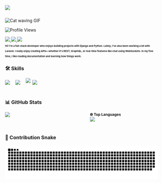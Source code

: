 <h1>
  <img src="https://readme-typing-svg.herokuapp.com/?font=Righteous&size=24&center=false&vCenter=true&width=400&height=40&duration=4000&lines=Hi+There!+👋;+I'm+Melanie+Abalde!" />
</h1>

<img src="https://media0.giphy.com/media/NgurY1o4z080Jfoyzw/giphy.gif?cid=6c09b952g4ubiv1590jpcedb33d6dqvb6kduerb0valgfyr6&ep=v1_stickers_search&rid=giphy.gif&ct=s" alt="Cat waving GIF" width="130" height="130" />

<p>
  <img src="https://komarev.com/ghpvc/?username=Araanna&color=blue" alt="Profile Views" width="100" />
</p>

<a href="https://www.instagram.com/_melkyway/" target="_blank">
  <img src="https://img.shields.io/badge/Insta-gray?style=flat-square&logo=instagram&logoColor=white" height="18" />
</a>
<a href="mailto:melanieabalde0@gmail.com" target="_blank">
  <img src="https://img.shields.io/badge/Gmail-gray?style=flat-square&logo=gmail&logoColor=white" height="18" />
</a>
<a href="https://www.linkedin.com/in/melanie-ladrillo-abalde-7283b8299/" target="_blank">
  <img src="https://img.shields.io/badge/LinkedIn-gray?style=flat-square&logo=linkedin&logoColor=white" height="18" />
</a>

<br />

<span style="font-size: 8px; font-weight: bold;">
  Hi! I'm a full-stack developer who enjoys building projects with Django and Python. Lately, I've also been working a lot with Laravel. I really enjoy creating APIs—whether it's REST, GraphQL, or real-time features like chat using WebSockets. In my free time, I like reading documentation and learning how things work.
</span>


<br />

### 🛠️ Skills
<div style="display: flex; gap: 6px; align-items: center;">
  <img src="https://skillicons.dev/icons?i=nextjs" width="28" />
  <img src="https://skillicons.dev/icons?i=docker" width="28" />
  <img src="https://img.shields.io/badge/DRF-gray?style=flat-square&logo=django&logoColor=white" height="28" />
  <img src="https://skillicons.dev/icons?i=typescript" width="28" />
</div>

<br />

### 📊 GitHub Stats
<div style="display: flex; gap: 10px; flex-wrap: wrap;">
  <img src="https://github-readme-stats.vercel.app/api?username=Araanna&show_icons=true&theme=radical&hide_title=true&hide_border=true&hide_rank=false&count_private=true" width="270" />
  <div>
    <p style="font-size: 12px; margin: 0;"><strong>🌐 Top Languages</strong></p>
    <img src="https://github-readme-stats.vercel.app/api/top-langs/?username=Araanna&layout=compact&theme=radical&hide_border=true" width="200" />
  </div>
</div>

<br />

### 🐍 Contribution Snake
<img alt="snake eating my contributions" src="https://raw.githubusercontent.com/salesp07/salesp07/output/github-contribution-grid-snake.svg" />
